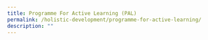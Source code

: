 ```yaml
---
title: Programme For Active Learning (PAL)
permalink: /holistic-development/programme-for-active-learning/
description: ""
---
```

